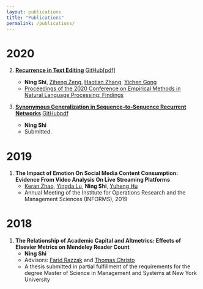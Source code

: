 ```yaml
---
layout: publications
title: "Publications"
permalink: /publications/
---
```

# 2020
2. [**Recurrence in Text Editing**](https://www.aclweb.org/anthology/2020.findings-emnlp.159) [GitHub](https://github.com/ShiningLab/Recurrent-Text-Editing)[[pdf]](https://www.aclweb.org/anthology/2020.findings-emnlp.159.pdf)
      * **Ning Shi**, [Ziheng Zeng](https://www.linkedin.com/in/ziheng-zeng-60532a179/), [Haotian Zhang](https://www.linkedin.com/in/haotian01/), [Yichen Gong](https://www.linkedin.com/in/yichengong1/)
      * [Proceedings of the 2020 Conference on Empirical Methods in Natural Language Processing: Findings](https://www.aclweb.org/anthology/volumes/2020.findings-emnlp/)

1. [**Synonymous Generalization in Sequence-to-Sequence Recurrent Networks**](https://arxiv.org/abs/2003.06658) [GitHub](https://github.com/MrShininnnnn/CECW)[pdf](https://arxiv.org/pdf/2003.06658.pdf)
      * **Ning Shi**
      * Submitted.

# 2019
1. **The Impact of Emotion On Social Media Content Consumption: Evidence From Video Analysis On Live Streaming Platforms**
      * [Keran Zhao](https://www.linkedin.com/in/keran-zhao-65a2a07b/), [Yingda Lu](https://www.linkedin.com/in/yingda-lu-b4749512/), **Ning Shi**, [Yuheng Hu](https://yuhenghu.com/) 
      * Annual Meeting of the Institute for Operations Research and the Management Sciences (INFORMS), 2019

# 2018
1. **The Relationship of Academic Capital and Altmetrics: Effects of Elsevier Metrics on Mendeley Reader Count**
      * **Ning Shi**
      * Advisors: [Farid Razzak](https://www.linkedin.com/in/farrazzak/) and [Thomas Christo](https://www.linkedin.com/in/thomas-christo-ph-d-3330922/)
      * A thesis submitted in partial fulfillment of the requirements for the degree Master of Science in Management and Systems at New York University
